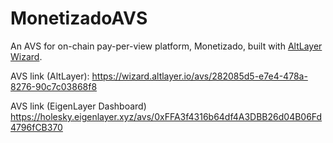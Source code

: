 # MonetizadoAVS
An AVS for on-chain pay-per-view platform, Monetizado, built with [AltLayer Wizard](https://wizard.altlayer.io/).

AVS link (AltLayer): https://wizard.altlayer.io/avs/282085d5-e7e4-478a-8276-90c7c03868f8

AVS link (EigenLayer Dashboard) https://holesky.eigenlayer.xyz/avs/0xFFA3f4316b64df4A3DBB26d04B06Fd4796fCB370
